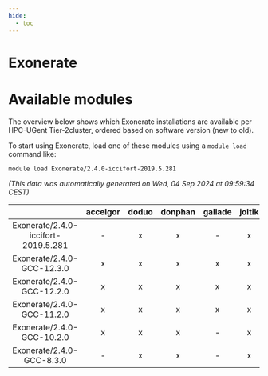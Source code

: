 ```yaml
---
hide:
  - toc
---
```


Exonerate
=========

# Available modules


The overview below shows which Exonerate installations are available per HPC-UGent Tier-2cluster, ordered based on software version (new to old).

To start using Exonerate, load one of these modules using a `module load` command like:

```shell
module load Exonerate/2.4.0-iccifort-2019.5.281
```

*(This data was automatically generated on Wed, 04 Sep 2024 at 09:59:34 CEST)*  

| |accelgor|doduo|donphan|gallade|joltik|shinx|skitty|
| :---: | :---: | :---: | :---: | :---: | :---: | :---: | :---: |
|Exonerate/2.4.0-iccifort-2019.5.281|-|x|x|-|x|-|x|
|Exonerate/2.4.0-GCC-12.3.0|x|x|x|x|x|x|x|
|Exonerate/2.4.0-GCC-12.2.0|x|x|x|x|x|x|x|
|Exonerate/2.4.0-GCC-11.2.0|x|x|x|x|x|-|x|
|Exonerate/2.4.0-GCC-10.2.0|x|x|x|-|x|-|x|
|Exonerate/2.4.0-GCC-8.3.0|-|x|x|-|x|-|-|
